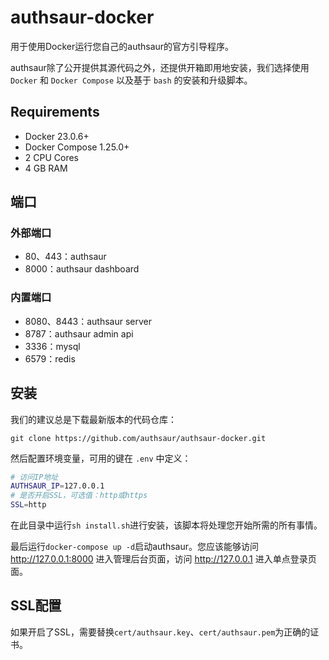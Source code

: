 # authsaur-docker

用于使用Docker运行您自己的authsaur的官方引导程序。

authsaur除了公开提供其源代码之外，还提供开箱即用地安装，我们选择使用 `Docker` 和 `Docker Compose` 以及基于 `bash` 的安装和升级脚本。

## Requirements
- Docker 23.0.6+
- Docker Compose 1.25.0+
- 2 CPU Cores
- 4 GB RAM

## 端口
### 外部端口
- 80、443：authsaur
- 8000：authsaur dashboard

### 内置端口
- 8080、8443：authsaur server
- 8787：authsaur admin api
- 3336：mysql
- 6579：redis

## 安装
我们的建议总是下载最新版本的代码仓库：
```shell
git clone https://github.com/authsaur/authsaur-docker.git
```

然后配置环境变量，可用的键在 `.env` 中定义：
```bash
# 访问IP地址
AUTHSAUR_IP=127.0.0.1
# 是否开启SSL，可选值：http或https
SSL=http
```

在此目录中运行`sh install.sh`进行安装，该脚本将处理您开始所需的所有事情。

最后运行`docker-compose up -d`启动authsaur。您应该能够访问 http://127.0.0.1:8000 进入管理后台页面，访问 http://127.0.0.1 进入单点登录页面。


## SSL配置
如果开启了SSL，需要替换`cert/authsaur.key`、`cert/authsaur.pem`为正确的证书。

